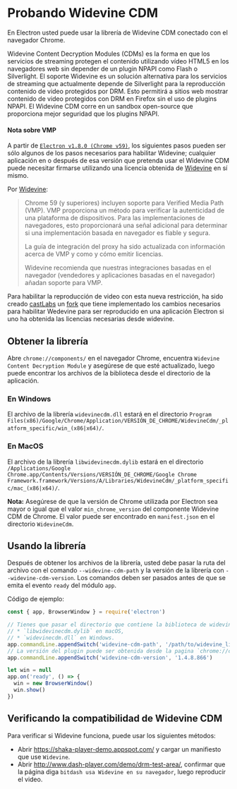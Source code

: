# Probando Widevine CDM

En Electron usted puede usar la librería de Widevine CDM conectado con el navegador Chrome.

Widevine Content Decryption Modules (CDMs) es la forma en que los servicios de streaming protegen el contenido utilizando vídeo HTML5 en los navegadores web sin depender de un plugin NPAPI como Flash o Silverlight. El soporte Widevine es un solución alternativa para los servicios de streaming que actualmente depende de Silverlight para la reproducción contenido de video protegidos por DRM. Esto permitirá a sitios web mostrar contenido de video protegidos con DRM en Firefox sin el uso de plugins NPAPI. El Widevine CDM corre en un sandbox open-source que proporciona mejor seguridad que los plugins NPAPI.

#### Nota sobre VMP

A partir de [`Electron v1.8.0 (Chrome v59)`](https://electronjs.org/releases#1.8.1), los siguientes pasos pueden ser sólo algunos de los pasos necesarios para habilitar Widevine; cualquier aplicación en o después de esa versión que pretenda usar el Widevine CDM puede necesitar firmarse utilizando una licencia obtenida de [Widevine](https://www.widevine.com/) en sí mismo.

Por [Widevine](https://www.widevine.com/):

> Chrome 59 (y superiores) incluyen soporte para Verified Media Path (VMP). VMP  proporciona un método para verificar la autenticidad de una plataforma de dispositivos. Para las implementaciones de navegadores, esto proporcionará una señal adicional para determinar si una implementación basada en navegador es fiable y segura.
> 
> La guía de integración del proxy ha sido actualizada con información acerca de VMP y como y cómo emitir licencias.
> 
> Widevine recomienda que nuestras integraciones basadas en el navegador (vendedores y aplicaciones basadas en el navegador) añadan soporte para VMP.

Para habilitar la reproducción de video con esta nueva restricción, ha sido creado [castLabs](https://castlabs.com/open-source/downstream/) un [fork](https://github.com/castlabs/electron-releases) que tiene implementado los cambios necesarios para habilitar Wedevine para ser reproducido en una aplicación Electron si uno ha obtenida las licencias necesarias desde widevine.

## Obtener la librería

Abre `chrome://components/` en el navegador Chrome, encuentra `Widevine Content Decryption Module` y asegúrese de que esté actualizado, luego puede encontrar los archivos de la biblioteca desde el directorio de la aplicación.

### En Windows

El archivo de la librería `widevinecdm.dll` estará en el directorio `Program Files(x86)/Google/Chrome/Application/VERSIÓN_DE_CHROME/WidevineCdm/_platform_specific/win_(x86|x64)/`.

### En MacOS

El archivo de la librería `libwidevinecdm.dylib` estará en el directorio `/Applications/Google Chrome.app/Contents/Versions/VERSIÓN_DE_CHROME/Google Chrome Framework.framework/Versions/A/Libraries/WidevineCdm/_platform_specific/mac_(x86|x64)/`.

**Nota:** Asegúrese de que la versión de Chrome utilizada por Electron sea mayor o igual que el valor `min_chrome_version` del componente Widevine CDM de Chrome. El valor puede ser encontrado en `manifest.json` en el directorio `WidevineCdm`.

## Usando la librería

Después de obtener los archivos de la librería, usted debe pasar la ruta del archivo con el comando `--widevine-cdm-path` y la versión de la librería con `--widevine-cdm-version`. Los comandos deben ser pasados antes de que se emita el evento `ready` del módulo `app`.

Código de ejemplo:

```javascript
const { app, BrowserWindow } = require('electron')

// Tienes que pasar el directorio que contiene la biblioteca de widevine aquí, es
// * `libwidevinecdm.dylib` en macOS,
// * `widevinecdm.dll` en Windows.
app.commandLine.appendSwitch('widevine-cdm-path', '/path/to/widevine_library')
// La versión del plugin puede ser obtenida desde la pagina `chrome://components` en Chrome.
app.commandLine.appendSwitch('widevine-cdm-version', '1.4.8.866')

let win = null
app.on('ready', () => {
  win = new BrowserWindow()
  win.show()
})
```

## Verificando la compatibilidad de Widevine CDM

Para verificar si Widevine funciona, puede usar los siguientes métodos:

* Abrir https://shaka-player-demo.appspot.com/ y cargar un manifiesto que use `Widevine`.
* Abrir http://www.dash-player.com/demo/drm-test-area/, confirmar que la página diga `bitdash usa Widevine en su navegador`, luego reproducir el video.
